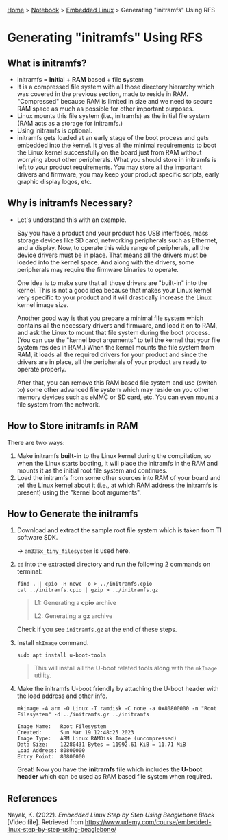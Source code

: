 <a href="../../">Home</a> > <a href="../notebook">Notebook</a> > <a href="./">Embedded Linux</a> > Generating "initramfs" Using RFS

# Generating "initramfs" Using RFS



## What is initramfs?

* initramfs = **Init**ial + **RAM** based + **f**ile **s**ystem
* It is a compressed file system with all those directory hierarchy which was covered in the previous section, made to reside in RAM. "Compressed" because RAM is limited in size and we need to secure RAM space as much as possible for other important purposes.
* Linux mounts this file system (i.e., initramfs) as the initial file system (RAM acts as a storage for initramfs.)
* Using initramfs is optional.
* initramfs gets loaded at an early stage of the boot process and gets embedded into the kernel. It gives all the minimal requirements to boot the Linux kernel successfully on the board just from RAM without worrying about other peripherals. What you should store in initramfs is left to your product requirements. You may store all the important drivers and firmware, you may keep your product specific scripts, early graphic display logos, etc.



## Why is initramfs Necessary?

* Let's understand this with an example.

  Say you have a product and your product has USB interfaces, mass storage devices like SD card, networking peripherals such as Ethernet, and a display. Now, to operate this wide range of peripherals, all the device drivers must be in place. That means all the drivers must be loaded into the kernel space. And along with the drivers, some peripherals may require the firmware binaries to operate.

  One idea is to make sure that all those drivers are "built-in" into the kernel. This is not a good idea because that makes your Linux kernel very specific to your product and it will drastically increase the Linux kernel image size.

  Another good way is that you prepare a minimal file system which contains all the necessary drivers and firmware, and load it on to RAM, and ask the Linux to mount that file system during the boot process. (You can use the "kernel boot arguments" to tell the kernel that your file system resides in RAM.) When the kernel mounts the file system from RAM, it loads all the required drivers for your product and since the drivers are in place, all the peripherals of your product are ready to operate properly.

  After that, you can remove this RAM based file system and use (switch to) some other advanced file system which may reside on you other memory devices such as eMMC or SD card, etc. You can even mount a file system from the network.



## How to Store initramfs in RAM

There are two ways:

1. Make initramfs **built-in** to the Linux kernel during the compilation, so when the Linux starts booting, it will place the initramfs in the RAM and mounts it as the initial root file system and continues.
2. Load the initramfs from some other sources into RAM of your board and tell the Linux kernel about it (i.e., at which RAM address the initramfs is present) using the "kernel boot arguments".



## How to Generate the initramfs

1. Download and extract the sample root file system which is taken from TI software SDK.

   $\to$ `am335x_tiny_filesystem` is used here.

2. `cd` into the extracted directory and run the following 2 commands on terminal:

   ```plain
   find . | cpio -H newc -o > ../initramfs.cpio
   cat ../initramfs.cpio | gzip > ../initramfs.gz
   ```

   > L1: Generating a **cpio** archive
   >
   > L2: Generating a **gz** archive

   Check if you see `initramfs.gz` at the end of these steps.

3. Install `mkImage` command.

   ```plain
   sudo apt install u-boot-tools
   ```

   > This will install all the U-boot related tools along with the `mkImage` utility.

4. Make the initramfs U-boot friendly by attaching the U-boot header with the load address and other info.

   ```plain
   mkimage -A arm -O Linux -T ramdisk -C none -a 0x80800000 -n "Root Filesystem" -d ../initramfs.gz ../initramfs
   ```

   ```plain
   Image Name:   Root Filesystem
   Created:      Sun Mar 19 12:48:25 2023
   Image Type:   ARM Linux RAMDisk Image (uncompressed)
   Data Size:    12280431 Bytes = 11992.61 KiB = 11.71 MiB
   Load Address: 80800000
   Entry Point:  80800000
   ```

   Great! Now you have the **initramfs** file which includes the **U-boot header** which can be used as RAM based file system when required.





## References

Nayak, K. (2022). *Embedded Linux Step by Step Using Beaglebone Black* [Video file]. Retrieved from https://www.udemy.com/course/embedded-linux-step-by-step-using-beaglebone/
